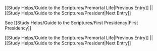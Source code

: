[[Study Helps/Guide to the Scriptures/Premortal Life|Previous Entry]]  ||  [[Study Helps/Guide to the Scriptures/President|Next Entry]]

 See [[Study Helps/Guide to the Scriptures/First Presidency|First Presidency]]

[[Study Helps/Guide to the Scriptures/Premortal Life|Previous Entry]]  ||  [[Study Helps/Guide to the Scriptures/President|Next Entry]]